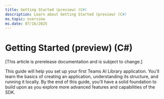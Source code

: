 ```yaml
---
title: Getting Started (preview) (C#)
description: Learn about Getting Started (preview) (C#)
ms.topic: overview
ms.date: 07/16/2025
---
```


# Getting Started (preview) (C#)

[This article is prerelease documentation and is subject to change.]

This guide will help you set up your first Teams AI Library application. You'll learn the basics of creating an application, understanding its structure, and running it locally. By the end of this guide, you'll have a solid foundation to build upon as you explore more advanced features and capabilities of the SDK.